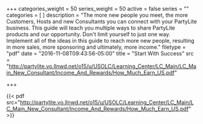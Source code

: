 +++
categories_weight = 50
series_weight = 50
active = false
series = ""
categories = [
]
description = "The more new people you meet, the more Customers, Hosts and new Consultants you can connect with your PartyLite business. This guide will teach you multiple ways to share PartyLite products and our opportunity. Don't limit yourself to just one way. Implement all of the ideas in this guide to reach more new people, resulting in more sales, more sponsoring and ultimately, more income."
filetype = "pdf"
date = "2016-11-08T09:43:56-05:00"
title = "Start With Success"
src = "http://partylite.vo.llnwd.net/o15/u/USOLC/Learning_Center/LC_Main/LC_Main_New_Consultant/Income_And_Rewards/How_Much_Earn_US.pdf"

+++

{{< pdf src="http://partylite.vo.llnwd.net/o15/u/USOLC/Learning_Center/LC_Main/LC_Main_New_Consultant/Income_And_Rewards/How_Much_Earn_US.pdf" >}}
